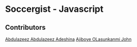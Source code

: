 # Soccergist - Javascript


## Contributors
[Abdulazeez Abdulazeez Adeshina](https://twitter.com/kvng_zeez)
[Ajiboye OLasunkanmi John](https://github.com/OlaJohn-Ajiboye)


